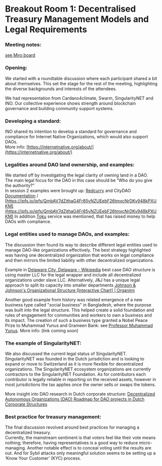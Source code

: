 # Breakout Room 1: Decentralised Treasury Management Models and Legal Requirements

### Meeting notes:&#x20;

[see Miro board](https://miro.com/app/board/uXjVM1ry\_hY=/?moveToWidget=3458764571742501542\&cot=14)

### Opening:

We started with a roundtable discussion where each participant shared a bit about themselves. This set the stage for the rest of the meeting, highlighting the diverse backgrounds and interests of the attendees.

We had representation from Cardano4climate, Swarm, SingularityNET and INO. Our collective experience shows strength around blockchain governance and building community support systems.

### Developing a standard:

INO shared its intention to develop a standard for governance and compliance for Internet Native Organizations, which would also support DAOs.\
More info: [https://internetnative.org/about/](https://internetnative.org/about/)

### Legalities around DAO land ownership, and examples:

We started off by investigating the legal clarity of owning land in a DAO.\
The main legal focus for the DAO in this case should be “Who do you give the authority?”\
In session 2 examples were brought up: [Redcurry](https://docs.redcurry.co/#/asset/legal/overview) and CityDAO [Documentation](https://drive.google.com/drive/folders/1MbCAUgZq2CfFXvsn\_dqwb2s0hOa4PpDI) / [https://ipfs.io/ipfs/QmbAV7dZithaG4Fr85yNZUEebF26tmxcNrDKv948kPXUKM](https://ipfs.io/ipfs/QmbAV7dZithaG4Fr85yNZUEebF26tmxcNrDKv948kPXUKM) In addition [Toku](https://www.toku.com/) service was mentioned, that has raised money to help DAOs with compliance.

### Legal entities used to manage DAOs, and examples:

The discussion then found its way to describe different legal entities used to manage DAO-like organizations effectively. The best strategy highlighted was having one decentralized organization that works on legal compliance and then mirrors the limited liability with other decentralized organizations.

Example in [Delaware City, Delaware - Wikipedia](https://en.wikipedia.org/wiki/Delaware\_City,\_Delaware) best case DAO structure is using master LLC for the legal wrapper and include all decentralized organizations under slave LLC. Alternatively, J\&J has a unique legal approach to split its capacity into smaller departments [Johnson & Johnson's Organizational Structure \[Interactive Chart\] | Organimi](https://www.organimi.com/organizational-structures/johnsonjohnson/)

Another good example from history was related emergence of a new business type called "social business" in Bangladesh, where the purpose was built into the legal structure. This helped create a solid foundation and rules of engagement for communities and workers to own a business and its impact. The creation of such a business type granted a Nobel Peace Prize to Muhammad Yunus and Grameen Bank: see [Professor Muhammad Yunus](https://www.afdb.org/fileadmin/uploads/afdb/Documents/Generic-Documents/Biography%20Professor%20Muhammad%20Yunus.pdf). More info: (link coming soon)

### The example of SingularityNET:

We also discussed the current legal status of SingularityNET. SingularityNET was founded in the Dutch jurisdiction and is looking to expand or move to Switzerland as it is more flexible for decentralized organizations. The SingularityNET ecosystem organizations are currently contractors to the SingularityNET Foundation. As for contributors each contributor is legally reliable in reporting on the received assets, however in most jurisdictions the tax applies once the owner sells or swaps the tokens.

More insight into DAO research in Dutch corporate structure: [Decentralized Autonomous Organizations (DAO) Roadmap for DAO projects in Dutch Corporate Structures](https://dutchblockchaincoalition.org/assets/images/default/DAO-roadmap-DBC.pdf)

### Best practice for treasury management:

The final discussion revolved around best practices for managing a decentralized treasury.\
Currently, the mainstream sentiment is that voters feel like their vote means nothing; therefore, having representatives is a good way to reduce micro-managing. Another notable effect is to conceal voting until the results are out. And for Sybil attacks only meaningful solution seems to be setting up a ‘Know Your Customer’ (KYC) process.
